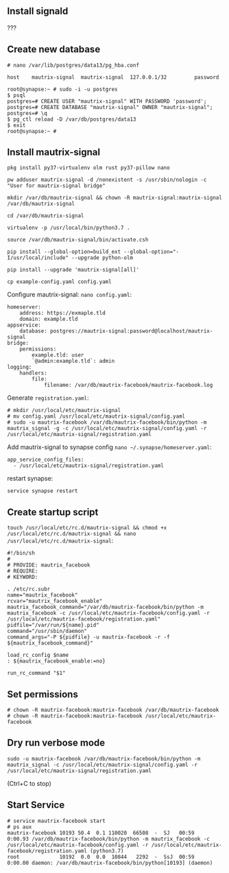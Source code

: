 ## Install signald

???

## Create new database
```
# nano /var/lib/postgres/data13/pg_hba.conf

host    mautrix-signal  mautrix-signal  127.0.0.1/32         password
```

```
root@synapse:~ # sudo -i -u postgres
$ psql
postgres=# CREATE USER "mautrix-signal" WITH PASSWORD 'password';
postgres=# CREATE DATABASE "mautrix-signal" OWNER "mautrix-signal";
postgres=# \q
$ pg_ctl reload -D /var/db/postgres/data13
$ exit
root@synapse:~ #
```

## Install mautrix-signal
```
pkg install py37-virtualenv olm rust py37-pillow nano

pw adduser mautrix-signal -d /nonexistent -s /usr/sbin/nologin -c "User for mautrix-signal bridge"

mkdir /var/db/mautrix-signal && chown -R mautrix-signal:mautrix-signal /var/db/mautrix-signal

cd /var/db/mautrix-signal

virtualenv -p /usr/local/bin/python3.7 .

source /var/db/mautrix-signal/bin/activate.csh

pip install --global-option=build_ext --global-option="-I/usr/local/include" --upgrade python-olm

pip install --upgrade 'mautrix-signal[all]'

cp example-config.yaml config.yaml
```

Configure mautrix-signal: `nano config.yaml`:
```
homeserver:
    address: https://exmaple.tld
    domain: example.tld
appservice:
    database: postgres://mautrix-signal:password@localhost/mautrix-signal
bridge:
    permissions:
        example.tld: user
        `@admin:example.tld`: admin
logging:
    handlers:
        file:
            filename: /var/db/mautrix-facebook/mautrix-facebook.log
```

Generate `registration.yaml`:
```
# mkdir /usr/local/etc/mautrix-signal
# mv config.yaml /usr/local/etc/mautrix-signal/config.yaml
# sudo -u mautrix-facebook /var/db/mautrix-facebook/bin/python -m mautrix_signal -g -c /usr/local/etc/mautrix-signal/config.yaml -r /usr/local/etc/mautrix-signal/registration.yaml
```
Add mautrix-signal to synapse config `nano ~/.synapse/homeserver.yaml`:
```
app_service_config_files:
  - /usr/local/etc/mautrix-signal/registration.yaml
```
restart synapse:
```
service synapse restart
```
## Create startup script
`touch /usr/local/etc/rc.d/mautrix-signal && chmod +x /usr/local/etc/rc.d/mautrix-signal && nano /usr/local/etc/rc.d/mautrix-signal`:
```
#!/bin/sh
#
# PROVIDE: mautrix_facebook
# REQUIRE:
# KEYWORD:

. /etc/rc.subr
name="mautrix_facebook"
rcvar="mautrix_facebook_enable"
mautrix_facebook_command="/var/db/mautrix-facebook/bin/python -m mautrix_facebook -c /usr/local/etc/mautrix-facebook/config.yaml -r /usr/local/etc/mautrix-facebook/registration.yaml"
pidfile="/var/run/${name}.pid"
command="/usr/sbin/daemon"
command_args="-P ${pidfile} -u mautrix-facebook -r -f ${mautrix_facebook_command}"

load_rc_config $name
: ${mautrix_facebook_enable:=no}

run_rc_command "$1"
```
## Set permissions
```
# chown -R mautrix-facebook:mautrix-facebook /var/db/mautrix-facebook
# chown -R mautrix-facebook:mautrix-facebook /usr/local/etc/mautrix-facebook
```

## Dry run verbose mode
```
sudo -u mautrix-facebook /var/db/mautrix-facebook/bin/python -m mautrix_signal -c /usr/local/etc/mautrix-signal/config.yaml -r /usr/local/etc/mautrix-signal/registration.yaml
```
(Ctrl+C to stop)
## Start Service
```
# service mautrix-facebook start
# ps aux
mautrix-facebook 10193 50.4  0.1 110020  66508  -  SJ   00:59   0:00.93 /var/db/mautrix-facebook/bin/python -m mautrix_facebook -c /usr/local/etc/mautrix-facebook/config.yaml -r /usr/local/etc/mautrix-facebook/registration.yaml (python3.7)
root             10192  0.0  0.0  10844   2292  -  SsJ  00:59   0:00.00 daemon: /var/db/mautrix-facebook/bin/python[10193] (daemon)
```
